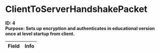 # ClientToServerHandshakePacket

**ID: 4**  
**Purpose: Sets up encryption and authenticates in educational version once at level startup from client.**  

<table><thead><tr><th>Field</th><th>Info</th></tr></thead><tbody>
</tbody></table>